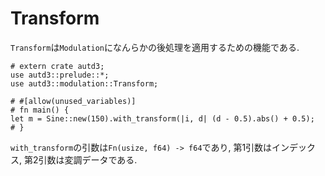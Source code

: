 # Transform

`Transform`は`Modulation`になんらかの後処理を適用するための機能である.

```rust,edition2021
# extern crate autd3;
use autd3::prelude::*;
use autd3::modulation::Transform;

# #[allow(unused_variables)]
# fn main() {
let m = Sine::new(150).with_transform(|i, d| (d - 0.5).abs() + 0.5);
# }
```

`with_transform`の引数は`Fn(usize, f64) -> f64`であり, 第1引数はインデックス, 第2引数は変調データである.
